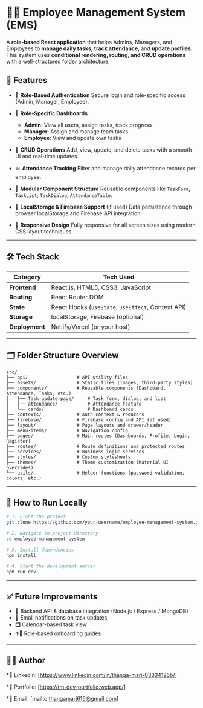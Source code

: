 # 🧑‍💼 Employee Management System (EMS)

A **role-based React application** that helps Admins, Managers, and Employees to **manage daily tasks**, **track attendance**, and **update profiles**. This system uses **conditional rendering, routing, and CRUD operations** with a well-structured folder architecture.

## 📌 Features

* 🔐 **Role-Based Authentication**
  Secure login and role-specific access (Admin, Manager, Employee).

* 🧽 **Role-Specific Dashboards**

  * **Admin**: View all users, assign tasks, track progress
  * **Manager**: Assign and manage team tasks
  * **Employee**: View and update own tasks

* 📝 **CRUD Operations**
  Add, view, update, and delete tasks with a smooth UI and real-time updates.

* 📊 **Attendance Tracking**
  Filter and manage daily attendance records per employee.

* 🧹 **Modular Component Structure**
  Reusable components like `TaskForm`, `TaskList`, `TaskDialog`, `AttendanceTable`.

* 💾 **LocalStorage & Firebase Support**
  (If used) Data persistence through browser localStorage and Firebase API integration.

* 📱 **Responsive Design**
  Fully responsive for all screen sizes using modern CSS layout techniques.

---

## 🛠️ Tech Stack

| Category       | Tech Used                                          |
| -------------- | -------------------------------------------------- |
| **Frontend**   | React.js, HTML5, CSS3, JavaScript                  |
| **Routing**    | React Router DOM                                   |
| **State**      | React Hooks (`useState`, `useEffect`, Context API) |
| **Storage**    | localStorage, Firebase (optional)                  |
| **Deployment** | Netlify/Vercel (or your host)                      |

---

## 🗂️ Folder Structure Overview

```
src/
├── api/                  # API utility files
├── assets/               # Static files (images, third-party styles)
├── components/           # Reusable components (Dashboard, Attendance, Tasks, etc.)
│   ├── Task-update-page/     # Task form, dialog, and list
│   ├── attendance/           # Attendance feature
│   └── cards/                # Dashboard cards
├── contexts/             # Auth context & reducers
├── firebase/             # Firebase config and API (if used)
├── layout/               # Page layouts and drawer/header
├── menu-items/           # Navigation config
├── pages/                # Main routes (Dashboards, Profile, Login, Register)
├── routes/               # Route definitions and protected routes
├── services/             # Business logic services
├── styles/               # Custom stylesheets
├── themes/               # Theme customization (Material UI overrides)
└── utils/                # Helper functions (password validation, colors, etc.)
```

---

## 🥪 How to Run Locally

```bash
# 1. Clone the project
git clone https://github.com/your-username/employee-management-system.git

# 2. Navigate to project directory
cd employee-management-system

# 3. Install dependencies
npm install

# 4. Start the development server
npm run dev
```

---

## ✅ Future Improvements

* 🔁 Backend API & database integration (Node.js / Express / MongoDB)
* 📧 Email notifications on task updates
* 🗖️ Calendar-based task view
* 🡩‍🏫 Role-based onboarding guides

---

## 👨‍💼 Author

*🔗 LinkedIn: [https://www.linkedin.com/in/thanga-mari-03334126b/]

*💼 Portfolio: [https://tm-dev-portfolio.web.app/]

*📧 Email: [mailto:thangamari616@gmail.com]

